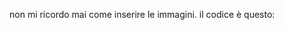 non mi ricordo mai come inserire le immagini.
il codice è questo:
<div class="immagine">
<figure class="img1 embed news">
  <img src="/img/" alt="">
  <figcaption></figcaption>
</figure>
